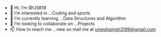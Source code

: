 - 👋 Hi, I’m @USB18
- 👀 I’m interested in ...Coding and sports
- 🌱 I’m currently learning ...Data Structures and Algorithm
- 💞️ I’m looking to collaborate on ...Projects
- 📫 How to reach me ...new so mail me at umeshsingh3199@gmail.com

<!---
USB18/USB18 is a ✨ special ✨ repository because its `README.md` (this file) appears on your GitHub profile.
You can click the Preview link to take a look at your changes.
--->
